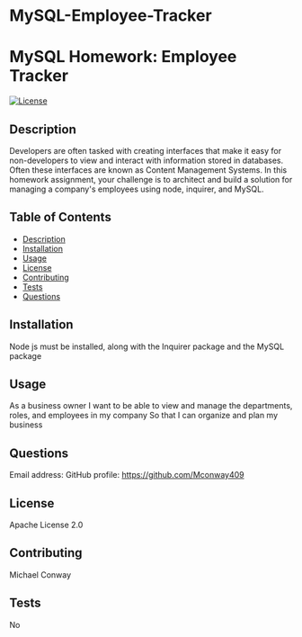 # MySQL-Employee-Tracker

# MySQL Homework: Employee Tracker
[![License](https://img.shields.io/badge/License-Apache%202.0-blue.svg)](https://opensource.org/licenses/Apache-2.0)
## Description 
Developers are often tasked with creating interfaces that make it easy for non-developers to view and interact with information stored in databases. Often these interfaces are known as Content Management Systems. In this homework assignment, your challenge is to architect and build a solution for managing a company's employees using node, inquirer, and MySQL. 
## Table of Contents
* [Description](#description)
* [Installation](#installation)
* [Usage](#usage)
* [License](#license)
* [Contributing](#contributing)
* [Tests](#tests)
* [Questions](#questions)
## Installation
Node js must be installed, along with the Inquirer package and the MySQL package
## Usage 
As a business owner
I want to be able to view and manage the departments, roles, and employees in my company
So that I can organize and plan my business
## Questions
Email address: 
GitHub profile: https://github.com/Mconway409
## License
Apache License 2.0
## Contributing
  Michael Conway
## Tests
No
